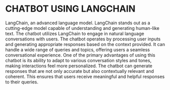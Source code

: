 # CHATBOT USING LANGCHAIN 
LangChain, an advanced language model.
LangChain stands out as a cutting-edge model capable of understanding and generating human-like text.
The chatbot utilizes LangChain to engage in natural language conversations with users.
The chatbot operates by processing user inputs and generating appropriate responses based on the context provided.
It can handle a wide range of queries and topics, offering users a seamless conversational experience. 
One of the primary advantages of using this chatbot is its ability to adapt to various conversation styles and tones, making interactions feel more personalized.
The chatbot can generate responses that are not only accurate but also contextually relevant and coherent.
This ensures that users receive meaningful and helpful responses to their queries.
